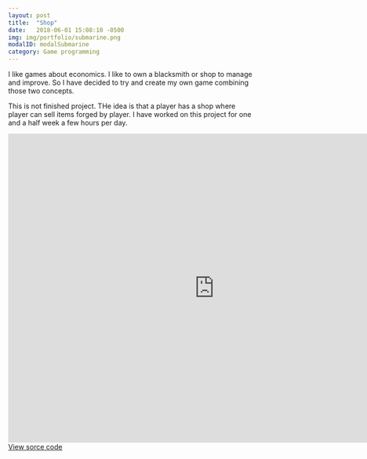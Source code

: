 ```yaml
---
layout: post
title:  "Shop"
date:   2018-06-01 15:08:10 -0500
img: img/portfolio/submarine.png
modalID: modalSubmarine
category: Game programming
---
```

I like games about economics. I like to own a blacksmith or shop to manage and improve. So I have decided to try and create my own game combining those two concepts.

This is not finished project. THe idea is that a player has a shop where player can sell items forged by player. I have worked on this project for one and a half week a few hours per day.

<iframe width="840" height="630" src="https://drive.google.com/file/d/1PRGMSCVCYA5vrYTgSP1ADsTdtnMNccaZ/preview" frameborder="0" allowfullscreen="allowfullscreen">&nbsp;</iframe>
<a href="https://github.com/VolodymyrShabala/Shop-game">View sorce code</a>